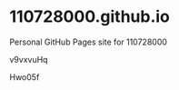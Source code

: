 # 110728000.github.io
Personal GitHub Pages site for 110728000






















































v9vxvuHq

Hwo05f

